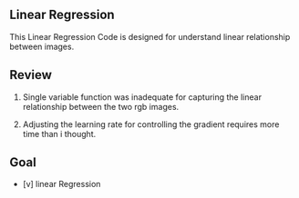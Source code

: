 ## Linear Regression
This Linear Regression Code is designed for understand linear relationship between images.

## Review
1. Single variable function was inadequate for capturing the linear relationship between the two rgb images.

2. Adjusting the learning rate for controlling the gradient requires more time than i thought.




## Goal
- [v] linear Regression